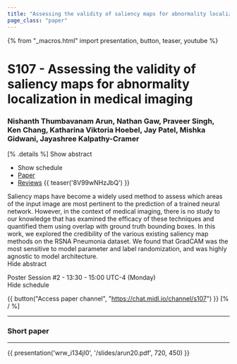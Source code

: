 ```yaml
---
title: "Assessing the validity of saliency maps for abnormality localization in medical imaging"
page_class: "paper"
---
```


{% from "_macros.html" import presentation, button, teaser, youtube %}

# S107 - Assessing the validity of saliency maps for abnormality localization in medical imaging

### Nishanth Thumbavanam Arun, Nathan Gaw, Praveer Singh, Ken Chang, Katharina Viktoria Hoebel, Jay Patel, Mishka Gidwani, Jayashree Kalpathy-Cramer

[% .details %]
<a class="toggle_visibility" data-selector=".abstract" data-level="3">Show abstract</a>
- <a class="toggle_visibility" data-selector=".schedule" data-level="3">Show schedule</a>
- <a href="https://openreview.net/pdf?id=02X3kfP6W4">Paper</a>
- <a href="https://openreview.net/forum?id=02X3kfP6W4">Reviews</a>
{{ teaser('8V99wNHzJbQ') }}

<p>
    <span class="abstract">
        Saliency maps have become a widely used method to assess which areas of the input image are most pertinent to the prediction of a trained neural network.  However, in the context of medical imaging, there is no study to our knowledge that has examined the efficacy of these techniques and quantified them using overlap with ground truth bounding boxes. In this work, we explored the credibility of the various existing saliency map methods on the RSNA  Pneumonia  dataset. We  found  that  GradCAM  was  the  most  sensitive  to  model parameter and label randomization, and was highly agnostic to model architecture.
        <br>
        <span class="actions"><a class="toggle_visibility" data-level="2">Hide abstract</a></span>
    </span>
</p>

<p>
    <span class="schedule">
        Poster Session #2  - 13:30 - 15:00 UTC-4 (Monday)
        <br>
        <span class="actions"><a class="toggle_visibility" data-level="2">Hide schedule</a></span>
    </span>
</p>

{{ button("Access paper channel", "https://chat.midl.io/channel/s107") }}
[% / %]

---

### Short paper

---

{{ presentation('wrw_i134jl0', '/slides/arun20.pdf', 720, 450) }}